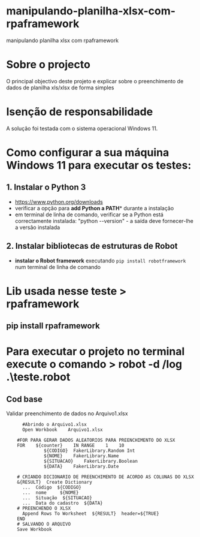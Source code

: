 # manipulando-planilha-xlsx-com-rpaframework
manipulando planilha xlsx com rpaframework

# Sobre o projecto
O principal objectivo deste projeto e explicar sobre o preenchimento de dados de planilha xls/xlsx de forma simples

# Isenção de responsabilidade
A solução foi testada com o sistema operacional Windows 11.

# Como configurar a sua máquina Windows 11 para executar os testes:

## 1. Instalar o Python 3
- https://www.python.org/downloads
- verificar a opção para **add Python a PATH*** durante a instalação
- em terminal de linha de comando, verificar se a Python está correctamente instalada: "python --version" - a saída deve fornecer-lhe a versão instalada

## 2. Instalar bibliotecas de estruturas de Robot
- **instalar o Robot framework** executando `pip install robotframework` num terminal de linha de comando


# Lib usada nesse teste > rpaframework

##  pip install rpaframework

# Para executar o projeto no terminal execute o comando > robot -d /log .\teste.robot


## Cod base


Validar preenchimento de dados no Arquivo1.xlsx  


          #Abrindo o Arquivo1.xlsx           
          Open Workbook    Arquivo1.xlsx      

        #FOR PARA GERAR DADOS ALEATORIOS PARA PREENCHIMENTO DO XLSX
        FOR    ${counter}    IN RANGE    1    10
                  ${CODIGO}  FakerLibrary.Random Int
                  ${NOME}    FakerLibrary.Name
                  ${SITUACAO}    FakerLibrary.Boolean
                  ${DATA}    FakerLibrary.Date

        # CRIANDO DICIONARIO DE PREENCHIMENTO DE ACORDO AS COLUNAS DO XLSX
        &{RESULT}  Create Dictionary
          ...  Código  ${CODIGO}
          ...  nome     ${NOME}
          ...  Situação  ${SITUACAO}
          ...  Data do cadastro  ${DATA}
        # PREENCHENDO O XLSX
          Append Rows To Worksheet  ${RESULT}  header=${TRUE}            
        END
        # SALVANDO O ARQUIVO
        Save Workbook
 
